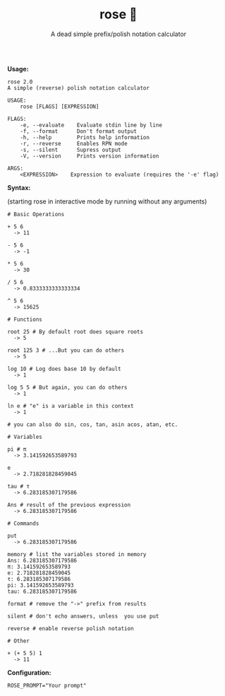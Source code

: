 <h1 align="center">rose 🌹</h1>

<p align="center">A dead simple prefix/polish notation calculator</p>
<br><br>

**Usage:**

```
rose 2.0
A simple (reverse) polish notation calculator

USAGE:
    rose [FLAGS] [EXPRESSION]

FLAGS:
    -e, --evaluate    Evaluate stdin line by line
    -f, --format      Don't format output
    -h, --help        Prints help information
    -r, --reverse     Enables RPN mode
    -s, --silent      Supress output
    -V, --version     Prints version information

ARGS:
    <EXPRESSION>    Expression to evaluate (requires the '-e' flag)
```

**Syntax:**

(starting rose in interactive mode by running without any arguments)

```
# Basic Operations

+ 5 6
  -> 11

- 5 6
  -> -1

* 5 6
  -> 30

/ 5 6
  -> 0.8333333333333334

^ 5 6
  -> 15625

# Functions

root 25 # By default root does square roots
  -> 5

root 125 3 # ...But you can do others
  -> 5

log 10 # Log does base 10 by default
  -> 1

log 5 5 # But again, you can do others
  -> 1

ln e # "e" is a variable in this context
  -> 1

# you can also do sin, cos, tan, asin acos, atan, etc. 

# Variables

pi # π
  -> 3.141592653589793

e
  -> 2.718281828459045

tau # τ 
  -> 6.283185307179586

Ans # result of the previous expression
  -> 6.283185307179586

# Commands

put
  -> 6.283185307179586

memory # list the variables stored in memory
Ans: 6.283185307179586
π: 3.141592653589793
e: 2.718281828459045
τ: 6.283185307179586
pi: 3.141592653589793
tau: 6.283185307179586

format # remove the "->" prefix from results

silent # don't echo answers, unless  you use put

reverse # enable reverse polish notation

# Other

+ (+ 5 5) 1
  -> 11
```

**Configuration:**

`ROSE_PROMPT="Your prompt"`
